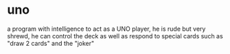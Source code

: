 # uno
a program with intelligence to act as a UNO player, he is rude but very shrewd, he can control the deck as well as respond to special cards such as "draw 2 cards" and the "joker"
